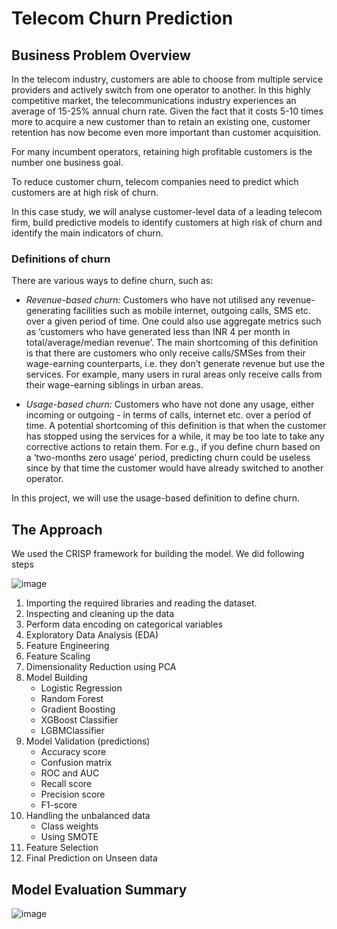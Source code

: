 # Telecom Churn Prediction

## Business Problem Overview

In the telecom industry, customers are able to choose from multiple service providers and actively switch from one operator to another. In this highly competitive market, the telecommunications industry experiences an average of 15-25% annual churn rate. Given the fact that it costs 5-10 times more to acquire a new customer than to retain an existing one, customer retention has now become even more important than customer acquisition.

For many incumbent operators, retaining high profitable customers is the number one business goal.

To reduce customer churn, telecom companies need to predict which customers are at high risk of churn.

In this case study, we will analyse customer-level data of a leading telecom firm, build predictive models to identify customers at high risk of churn and identify the main indicators of churn.

### Definitions of churn
 There are various ways to define churn, such as:

* *Revenue-based churn:* Customers who have not utilised any revenue-generating facilities such as mobile internet, outgoing calls, SMS etc. over a given period of time. One could also use aggregate metrics such as ‘customers who have generated less than INR 4 per month in total/average/median revenue’.
The main shortcoming of this definition is that there are customers who only receive calls/SMSes from their wage-earning counterparts, i.e. they don’t generate revenue but use the services. For example, many users in rural areas only receive calls from their wage-earning siblings in urban areas.

* *Usage-based churn:* Customers who have not done any usage, either incoming or outgoing - in terms of calls, internet etc. over a period of time.
A potential shortcoming of this definition is that when the customer has stopped using the services for a while, it may be too late to take any corrective actions to retain them. For e.g., if you define churn based on a ‘two-months zero usage’ period, predicting churn could be useless since by that time the customer would have already switched to another operator.

In this project, we will use the usage-based definition to define churn.

## The Approach

We used the CRISP framework for building the model. We did following steps

![image](https://github.com/dynamicanupam/Telecom-Churn-Prediction/assets/61014822/23dfd1c4-2863-4be7-8932-d384da38b40c)

1. Importing the required libraries and reading the dataset.
2. Inspecting and cleaning up the data
3. Perform data encoding on categorical variables
4. Exploratory Data Analysis (EDA)
5. Feature Engineering
6. Feature Scaling
7. Dimensionality Reduction using PCA
8. Model Building
    - Logistic Regression
    - Random Forest
    - Gradient Boosting
    - XGBoost Classifier
    - LGBMClassifier
9. Model Validation (predictions)
    - Accuracy score
    - Confusion matrix
    - ROC and AUC
    - Recall score
    - Precision score
    - F1-score
10. Handling the unbalanced data
    - Class weights
    - Using SMOTE
11. Feature Selection
12. Final Prediction on Unseen data

## Model Evaluation Summary
![image](https://github.com/user-attachments/assets/05674fbe-2434-4f78-b710-8e0ad30d5147)

